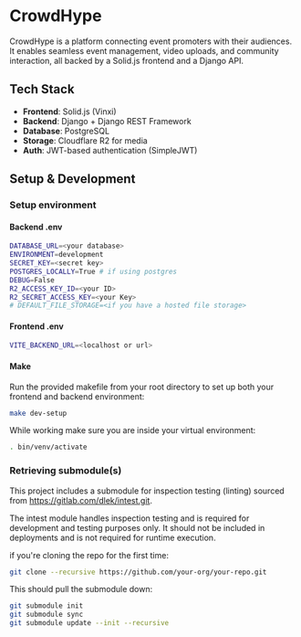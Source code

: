 # CrowdHype

CrowdHype is a platform connecting event promoters with their audiences. It enables seamless event management, video uploads, and community interaction, all backed by a Solid.js frontend and a Django API.

## Tech Stack

- **Frontend**: Solid.js (Vinxi)
- **Backend**: Django + Django REST Framework
- **Database**: PostgreSQL
- **Storage**: Cloudflare R2 for media
- **Auth**: JWT-based authentication (SimpleJWT)

## Setup & Development

### Setup environment

#### Backend .env

```sh
DATABASE_URL=<your database>
ENVIRONMENT=development
SECRET_KEY=<secret key>
POSTGRES_LOCALLY=True # if using postgres
DEBUG=False
R2_ACCESS_KEY_ID=<your ID>
R2_SECRET_ACCESS_KEY=<your Key>
# DEFAULT_FILE_STORAGE=<if you have a hosted file storage>
```

#### Frontend .env

```sh
VITE_BACKEND_URL=<localhost or url>
```

#### Make

Run the provided makefile from your root directory to set up both your frontend and backend environment:

```sh
make dev-setup
```

While working make sure you are inside your virtual environment:

```sh
. bin/venv/activate
```

### Retrieving submodule(s)

This project includes a submodule for inspection testing (linting) sourced from https://gitlab.com/dlek/intest.git.

The intest module handles inspection testing and is required for development and testing purposes only. It should not be included in deployments and is not required for runtime execution.

if you're cloning the repo for the first time:

```sh
git clone --recursive https://github.com/your-org/your-repo.git
```

This should pull the submodule down:

```sh
git submodule init
git submodule sync
git submodule update --init --recursive
```
